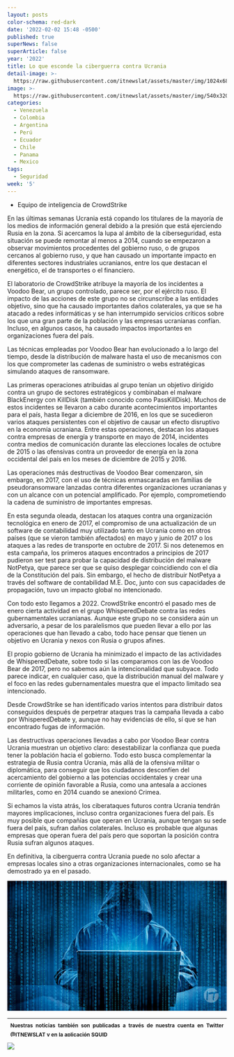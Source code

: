 ```yaml
---
layout: posts
color-schema: red-dark
date: '2022-02-02 15:48 -0500'
published: true
superNews: false
superArticle: false
year: '2022'
title: Lo que esconde la ciberguerra contra Ucrania
detail-image: >-
  https://raw.githubusercontent.com/itnewslat/assets/master/img/1024x680/Ciberataque-g.jpg
image: >-
  https://raw.githubusercontent.com/itnewslat/assets/master/img/540x320/Ciberataque-p.jpg
categories:
  - Venezuela
  - Colombia
  - Argentina
  - Perú
  - Ecuador
  - Chile
  - Panama
  - Mexico
tags:
  - Seguridad
week: '5'
---
```

- Equipo de inteligencia de CrowdStrike

En las últimas semanas Ucrania está copando los titulares de la mayoría de los medios de información general debido a la presión que está ejerciendo Rusia en la zona. Si acercamos la lupa al ámbito de la ciberseguridad, esta situación se puede remontar al menos a 2014, cuando se empezaron a observar movimientos procedentes del gobierno ruso, o de grupos cercanos al gobierno ruso, y que han causado un importante impacto en diferentes sectores industriales ucranianos, entre los que destacan el energético, el de transportes o el financiero.

El laboratorio de CrowdStrike atribuye la mayoría de los incidentes a Voodoo Bear, un grupo controlado, parece ser, por el ejército ruso. El impacto de las acciones de este grupo no se circunscribe a las entidades objetivo, sino que ha causado importantes daños colaterales, ya que se ha atacado a redes informáticas y se han interrumpido servicios críticos sobre los que una gran parte de la población y las empresas ucranianas confían. Incluso, en algunos casos, ha causado impactos importantes en organizaciones fuera del país.

Las técnicas empleadas por Voodoo Bear han evolucionado a lo largo del tiempo, desde la distribución de malware hasta el uso de mecanismos con los que comprometer las cadenas de suministro o webs estratégicas simulando ataques de ransomware.

Las primeras operaciones atribuidas al grupo tenían un objetivo dirigido contra un grupo de sectores estratégicos y combinaban el malware BlackEnergy con KillDisk (también conocido como PassKillDisk). Muchos de estos incidentes se llevaron a cabo durante acontecimientos importantes para el país, hasta llegar a diciembre de 2016, en los que se sucedieron varios ataques persistentes con el objetivo de causar un efecto disruptivo en la economía ucraniana. Entre estas operaciones, destacan los ataques contra empresas de energía y transporte en mayo de 2014, incidentes contra medios de comunicación durante las elecciones locales de octubre de 2015 o las ofensivas contra un proveedor de energía en la zona occidental del país en los meses de diciembre de 2015 y 2016.

Las operaciones más destructivas de Voodoo Bear comenzaron, sin embargo, en 2017, con el uso de técnicas enmascaradas en familias de pseudoransomware lanzadas contra diferentes organizaciones ucranianas y con un alcance con un potencial amplificado. Por ejemplo, comprometiendo la cadena de suministro de importantes empresas.

En esta segunda oleada, destacan los ataques contra una organización tecnológica en enero de 2017, el compromiso de una actualización de un software de contabilidad muy utilizado tanto en Ucrania como en otros países (que se vieron también afectados) en mayo y junio de 2017 o los ataques a las redes de transporte en octubre de 2017. Si nos detenemos en esta campaña, los primeros ataques encontrados a principios de 2017 pudieron ser test para probar la capacidad de distribución del malware NotPetya, que parece ser que se quiso desplegar coincidiendo con el día de la Constitución del país. Sin embargo, el hecho de distribuir NotPetya a través del software de contabilidad M.E. Doc, junto con sus capacidades de propagación, tuvo un impacto global no intencionado.

Con todo esto llegamos a 2022. CrowdStrike encontró el pasado mes de enero cierta actividad en el grupo WhisperedDebate contra las redes gubernamentales ucranianas. Aunque este grupo no se considera aún un adversario, a pesar de los paralelismos que pueden llevar a ello por las operaciones que han llevado a cabo, todo hace pensar que tienen un objetivo en Ucrania y nexos con Rusia o grupos afines.

El propio gobierno de Ucrania ha minimizado el impacto de las actividades de WhisperedDebate, sobre todo si las comparamos con las de Voodoo Bear de 2017, pero no sabemos aún la intencionalidad que subyace. Todo parece indicar, en cualquier caso, que la distribución manual del malware y el foco en las redes gubernamentales muestra que el impacto limitado sea intencionado.

Desde CrowdStrike se han identificado varios intentos para distribuir datos conseguidos después de perpetrar ataques tras la campaña llevada a cabo por WhisperedDebate y, aunque no hay evidencias de ello, sí que se han encontrado fugas de información.

Las destructivas operaciones llevadas a cabo por Voodoo Bear contra Ucrania muestran un objetivo claro: desestabilizar la confianza que pueda tener la población hacia el gobierno. Todo esto busca complementar la estrategia de Rusia contra Ucrania, más allá de la ofensiva militar o diplomática, para conseguir que los ciudadanos desconfíen del acercamiento del gobierno a las potencias occidentales y crear una corriente de opinión favorable a Rusia, como una antesala a acciones militarles, como en 2014 cuando se anexionó Crimea.

Si echamos la vista atrás, los ciberataques futuros contra Ucrania tendrán mayores implicaciones, incluso contra organizaciones fuera del país. Es muy posible que compañías que operan en Ucrania, aunque tengan su sede fuera del país, sufran daños colaterales. Incluso es probable que algunas empresas que operan fuera del país pero que soportan la posición contra Rusia sufran algunos ataques.

En definitiva, la ciberguerra contra Ucrania puede no solo afectar a empresas locales sino a otras organizaciones internacionales, como se ha demostrado ya en el pasado.


![](https://raw.githubusercontent.com/itnewslat/assets/master/img/540x320/Ciberataque-p.jpg)


<table style="height: 42px;" width="569">
<tbody>
<tr>
<td style="text-align: justify;"><sub><strong>Nuestras noticias también son publicadas a través de nuestra cuenta en Twitter <a href="https://twitter.com/itnewslat?lang=es">@ITNEWSLAT</a> y en la aplicación <a href="https://squidapp.co/en/">SQUID</a></strong></sub></td>
</tr>
</tbody>
</table>

<img src="https://tracker.metricool.com/c3po.jpg?hash=56f88a41e39ab42c063cc51676587a04"/>